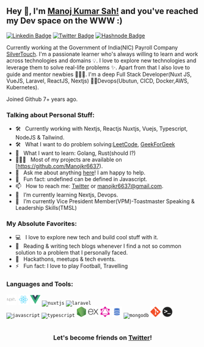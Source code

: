 ## Hey 👋, I'm [Manoj Kumar Sah!](https://manojkumarsah.medium.com/) and you've reached my Dev space on the WWW :)

 
[![Linkedin Badge](https://img.shields.io/badge/LinkedIn-0077B5?style=for-the-badge&logo=linkedin&logoColor=white)](https://www.linkedin.com/in/manoj-kumar-sah/)
[![Twitter Badge](https://img.shields.io/badge/Twitter-1DA1F2?style=for-the-badge&logo=twitter&logoColor=white)](https://twitter.com/manojkumar904) 
[![Hashnode Badge](https://img.shields.io/badge/Medium-0a0201?style=for-the-badge&logo=medium&logoColor=white)](https://medium.com/@manojkumarsah)
 

<img align="right" width="100" alt="" src="assets/rzp.gif" />

Currently working at the Government of India(NIC) Payroll Company [SilverTouch](https://www.silvertouch.com/). 
I'm a passionate learner who's
always willing to learn and work across technologies and domains 💡.
I love to explore new technologies and leverage them to solve real-life problems ✨.
Apart from that I also love to guide and mentor newbies 👨🏻‍💻. I'm a deep Full Stack Developer(Nuxt JS, VueJS, Laravel, ReactJS, Nextjs) 👨‍💻Devops(Ubutun, CICD, Docker,AWS, Kubernetes).

Joined Github 7+ years ago.
  
 
### Talking about Personal Stuff:

- 🛠 &nbsp; Currently working with Nextjs, Reactjs Nuxtjs, Vuejs, Typescript, NodeJS & Tailwind.
- 🛠 &nbsp; What I want to do problem solving:[LeetCode](https://leetcode.com/u/manojkr6637),
   [GeekForGeek](https://www.geeksforgeeks.org/user/manojkumar84/) 
- 👀 &nbsp; What I want to learn: Golang, Rust(should I?)
- 👨🏻‍💻 &nbsp; Most of my projects are available on [https://github.com/Manojkr6637).
- 💬 &nbsp; Ask me about anything [here](https://github.com/Manojkr6637/Manojkr6637/issues/1)! I am happy to help.
- 👾 &nbsp; Fun fact: undefined can be defined in Javascript. 
- 📫 &nbsp; How to reach me: [Twitter](https://twitter.com/manojkumar904) or manojkr6637@gmail.com. 
- 🚀 &nbsp; I’m currently learning Nextjs, Devops.
- 🚀 &nbsp; I’m currently Vice President Member(VPM)-Toastmaster Speaking & Leadership Skills(TMSL)
### My Absolute Favorites:

- 💻 &nbsp; I love to explore new tech and build cool stuff with it.
- 📰 &nbsp; Reading & writing tech blogs whenever I find a not so common solution to a problem that I personally faced.
- 🍕 &nbsp; Hackathons, meetups & tech events.
- ⚡ &nbsp; Fun fact: I love to play Football, Travelling
### Languages and Tools:

<code><img height="27" src="https://raw.githubusercontent.com/github/explore/80688e429a7d4ef2fca1e82350fe8e3517d3494d/topics/nextjs/nextjs.png" alt="Nextjs"></code>
<code><img height="27" src="https://raw.githubusercontent.com/github/explore/80688e429a7d4ef2fca1e82350fe8e3517d3494d/topics/react/react.png" alt="Reactjs"></code>
<code><img height="27" src="https://raw.githubusercontent.com/github/explore/80688e429a7d4ef2fca1e82350fe8e3517d3494d/topics/vue/vue.png" alt="vue"></code>
<code><img height="27" src="https://img.shields.io/badge/Nuxt.js-00C58E?style=for-the-badge&logo=nuxt.js&logoColor=white" alt="nuxtjs"></code> 
<code><img height="27" src="https://raw.githubusercontent.com/laravel/art/master/laravel-logo.png" alt="laravel"></code>  
<code><img height="27" src="https://user-images.githubusercontent.com/50735025/111870008-26005880-89a8-11eb-9da3-09faf8c80f9e.png" alt="javascript"></code>
<code><img height="27" src="https://user-images.githubusercontent.com/50735025/111870097-b048bc80-89a8-11eb-9cb4-d679c3f8bce5.png" alt="typescript"></code>
<code><img height="27" src="https://raw.githubusercontent.com/github/explore/80688e429a7d4ef2fca1e82350fe8e3517d3494d/topics/nodejs/nodejs.png" alt="nodejs"></code>
<code><img height="27" src="https://raw.githubusercontent.com/devicons/devicon/master/icons/express/express-original.svg" alt="expressjs"></code>
<code><img height="27" src="https://raw.githubusercontent.com/github/explore/80688e429a7d4ef2fca1e82350fe8e3517d3494d/topics/graphql/graphql.png" alt="graphql"></code>
<code><img height="27" src="https://raw.githubusercontent.com/github/explore/80688e429a7d4ef2fca1e82350fe8e3517d3494d/topics/sql/sql.png" alt="sql"></code>
<code><img height="27" src="https://encrypted-tbn0.gstatic.com/images?q=tbn%3AANd9GcSTTzPAw-55ssm1Im594xYZ9eRQu2JylrkYLg&usqp=CAU" alt="mongodb"></code>
<code><img height="27" src="https://raw.githubusercontent.com/devicons/devicon/master/icons/git/git-original.svg" alt="git"></code>
<code><img height="27" src="https://raw.githubusercontent.com/github/explore/80688e429a7d4ef2fca1e82350fe8e3517d3494d/topics/terminal/terminal.png" alt="terminal"></code>
<!--
### Projects and Dev Stuff:

 
 -->
 
#

<div align="center">

### Let's become friends on [Twitter](https://twitter.com/manojkumar904)!

</div>
